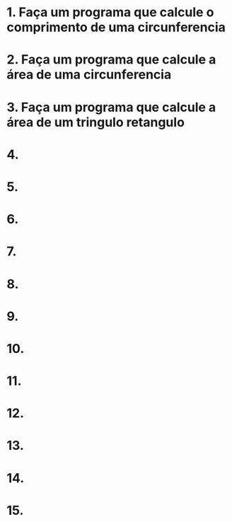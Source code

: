 # 1. Faça um programa que calcule o comprimento de uma circunferencia

# 2. Faça um programa que calcule a área de uma circunferencia

# 3. Faça um programa que calcule a área de um tringulo retangulo

# 4. 

# 5.

# 6.

# 7.

# 8.

# 9.

# 10.

# 11.

# 12.

# 13.

# 14.

# 15.

